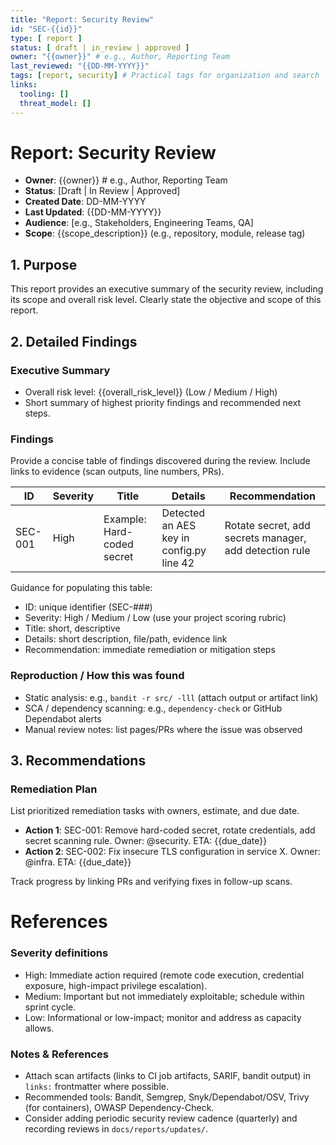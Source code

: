 ```yaml
---
title: "Report: Security Review"
id: "SEC-{{id}}"
type: [ report ]
status: [ draft | in_review | approved ]
owner: "{{owner}}" # e.g., Author, Reporting Team
last_reviewed: "{{DD-MM-YYYY}}"
tags: [report, security] # Practical tags for organization and search
links:
  tooling: []
  threat_model: []
---
```


# Report: Security Review

- **Owner**: {{owner}} # e.g., Author, Reporting Team
- **Status**: [Draft | In Review | Approved]
- **Created Date**: DD-MM-YYYY
- **Last Updated**: {{DD-MM-YYYY}}
- **Audience**: [e.g., Stakeholders, Engineering Teams, QA]
- **Scope**: {{scope_description}} (e.g., repository, module, release tag)

## 1. Purpose

This report provides an executive summary of the security review, including its scope and overall risk level. Clearly state the objective and scope of this report.

## 2. Detailed Findings

### Executive Summary
- Overall risk level: {{overall_risk_level}} (Low / Medium / High)
- Short summary of highest priority findings and recommended next steps.

### Findings
Provide a concise table of findings discovered during the review. Include links to evidence (scan outputs, line numbers, PRs).

| ID | Severity | Title | Details | Recommendation |
|---|---|---|---|---|
| SEC-001 | High | Example: Hard-coded secret | Detected an AES key in config.py line 42 | Rotate secret, add secrets manager, add detection rule |

Guidance for populating this table:
- ID: unique identifier (SEC-###)
- Severity: High / Medium / Low (use your project scoring rubric)
- Title: short, descriptive
- Details: short description, file/path, evidence link
- Recommendation: immediate remediation or mitigation steps

### Reproduction / How this was found
- Static analysis: e.g., `bandit -r src/ -lll` (attach output or artifact link)
- SCA / dependency scanning: e.g., `dependency-check` or GitHub Dependabot alerts
- Manual review notes: list pages/PRs where the issue was observed

## 3. Recommendations

### Remediation Plan
List prioritized remediation tasks with owners, estimate, and due date.

- **Action 1**: SEC-001: Remove hard-coded secret, rotate credentials, add secret scanning rule. Owner: @security. ETA: {{due_date}}
- **Action 2**: SEC-002: Fix insecure TLS configuration in service X. Owner: @infra. ETA: {{due_date}}

Track progress by linking PRs and verifying fixes in follow-up scans.

# References

### Severity definitions
- High: Immediate action required (remote code execution, credential exposure, high-impact privilege escalation).
- Medium: Important but not immediately exploitable; schedule within sprint cycle.
- Low: Informational or low-impact; monitor and address as capacity allows.

### Notes & References
- Attach scan artifacts (links to CI job artifacts, SARIF, bandit output) in `links:` frontmatter where possible.
- Recommended tools: Bandit, Semgrep, Snyk/Dependabot/OSV, Trivy (for containers), OWASP Dependency-Check.
- Consider adding periodic security review cadence (quarterly) and recording reviews in `docs/reports/updates/`.
